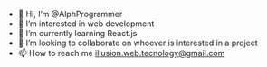 - 👋 Hi, I’m @AlphProgrammer
- 👀 I’m interested in web development
- 🌱 I’m currently learning React.js
- 💞️ I’m looking to collaborate on whoever is interested in a project
- 📫 How to reach me illusion.web.tecnology@gmail.com

<!---
AlphProgrammer/AlphProgrammer is a ✨ special ✨ repository because its `README.md` (this file) appears on your GitHub profile.
You can click the Preview link to take a look at your changes.
--->
